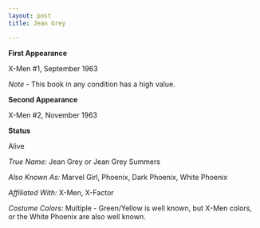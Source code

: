 ```yaml
---
layout: post
title: Jean Grey

---
```


**First Appearance**

X-Men #1, September 1963

*Note* - This book in any condition has a high value.

**Second Appearance**

X-Men #2, November 1963

**Status**

Alive

*True Name:* Jean Grey or Jean Grey Summers

*Also Known As:*  Marvel Girl, Phoenix, Dark Phoenix, White Phoenix

*Affiliated With:*  X-Men, X-Factor

*Costume Colors:*  Multiple - Green/Yellow is well known, but X-Men colors, or the White Phoenix are also well known.
